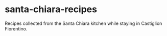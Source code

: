 # santa-chiara-recipes
Recipes collected from the Santa Chiara kitchen while staying in Castiglion Fiorentino.
